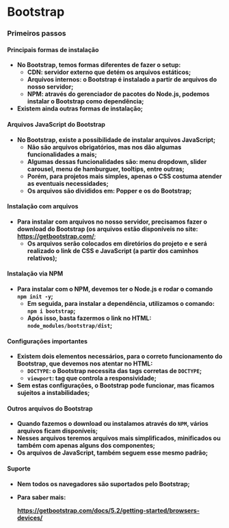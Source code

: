 # Bootstrap



### Primeiros passos

#### Principais formas de instalação

- **No Bootstrap, temos formas diferentes de fazer o setup:**
  - **CDN: servidor externo que detém os arquivos estáticos;**
  - **Arquivos internos: o Bootstrap é instalado a partir de arquivos do nosso servidor;**
  - **NPM: através do gerenciador de pacotes do Node.js, podemos instalar o Bootstrap como dependência;**
- **Existem ainda outras formas de instalação;**



#### Arquivos JavaScript do Bootstrap

- **No Bootstrap, existe a possibilidade de instalar arquivos JavaScript;**
  - **Não são arquivos obrigatórios, mas nos dão algumas funcionalidades a mais;**
  - **Algumas dessas funcionalidades são: menu dropdown, slider carousel, menu de hamburguer, tooltips, entre outras;**
  - **Porém, para projetos mais simples, apenas o CSS costuma atender as eventuais necessidades;**
  - **Os arquivos são divididos em: Popper e os do Bootstrap;**



#### Instalação com arquivos

- **Para instalar com arquivos no nosso servidor, precisamos fazer o download do Bootstrap (os arquivos estão disponíveis no site: https://getbootstrap.com/**;
  - **Os arquivos serão colocados em diretórios do projeto e e será realizado o link de CSS e JavaScript (a partir dos caminhos relativos);**



#### Instalação via NPM

- **Para instalar com o NPM, devemos ter o Node.js e rodar o comando `npm init -y`;**
  - **Em seguida, para instalar a dependência, utilizamos o comando: `npm i bootstrap`;**
  - **Após isso, basta fazermos o link no HTML: `node_modules/bootstrap/dist`;**



#### Configurações importantes

- **Existem dois elementos necessários, para o correto funcionamento do Bootstrap, que devemos nos atentar no HTML:**
  - **`DOCTYPE`: o Bootstrap necessita das tags corretas de `DOCTYPE`;**
  - **`viewport`: tag que controla a responsividade;**
- **Sem estas configurações, o Bootstrap pode funcionar, mas ficamos sujeitos a instabilidades;**



#### Outros arquivos do Bootstrap

- **Quando fazemos o download ou instalamos através do `NPM`, vários arquivos ficam disponíveis;**
- **Nesses arquivos teremos arquivos mais simplificados, minificados ou também com apenas alguns dos componentes;**
- **Os arquivos de JavaScript, também seguem esse mesmo padrão;**



#### Suporte

- **Nem todos os navegadores são suportados pelo Bootstrap;**

- **Para saber mais:**

  **https://getbootstrap.com/docs/5.2/getting-started/browsers-devices/**
